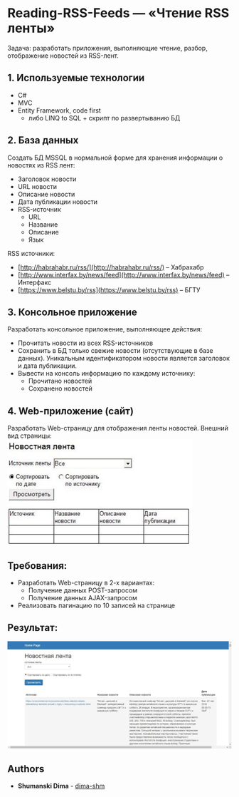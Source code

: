 # Reading-RSS-Feeds — «Чтение RSS ленты»

Задача: разработать приложения, выполняющие чтение, разбор, отображение новостей из RSS-лент.

## 1. Используемые технологии
- С#
- MVC
- Entity Framework, code first
    - либо LINQ to SQL + скрипт по развертыванию БД

## 2. База данных
Создать БД MSSQL в нормальной форме для хранения информации о новостях из RSS лент:
- Заголовок новости
- URL новости
- Описание новости
- Дата публикации новости
- RSS-источник
    - URL
    - Название
    - Описание
    - Язык
    
RSS источники:
- [http://habrahabr.ru/rss/](http://habrahabr.ru/rss/)  – Хабрахабр
- [http://www.interfax.by/news/feed](http://www.interfax.by/news/feed) – Интерфакс
- [https://www.belstu.by/rss](https://www.belstu.by/rss) – БГТУ

## 3. Консольное приложение
Разработать консольное приложение, выполняющее действия:
- Прочитать новости из всех RSS-источников
- Сохранить в БД только свежие новости (отсутствующие в базе данных). Уникальным
идентификатором новости является заголовок и дата публикации.
- Вывести на консоль информацию по каждому источнику:
    - Прочитано новостей
    - Сохранено новостей
    
## 4. Web-приложение (сайт)
Разработать Web-страницу для отображения ленты новостей.
Внешний вид страницы:
![screenshot of sample](https://github.com/dima-shm/Reading-RSS-Feeds/blob/master/SamplePage.jpg)

## Требования:
- Разработать Web-страницу в 2-х вариантах:
    - Получение данных POST-запросом
    - Получение данных AJAX-запросом
- Реализовать пагинацию по 10 записей на странице

## Результат:
![screenshot of sample](https://github.com/dima-shm/Reading-RSS-Feeds/blob/master/Preview1.jpg)

## Authors

* **Shumanski Dima** - [dima-shm](https://github.com/dima-shm)
